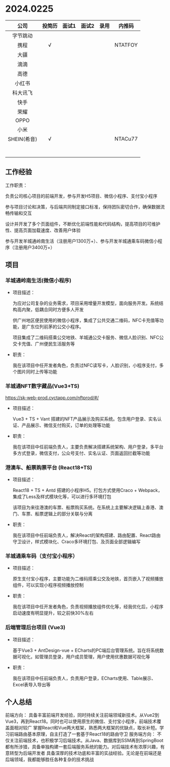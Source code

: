 # 2024.0225

|    公司     | 投简历 | 面试1 | 面试2 | 录用 | 内推码  |
| :---------: | :----: | :---: | :---: | :--: | :-----: |
|  字节跳动   |        |       |       |      |         |
|    携程     |   √    |       |       |      | NTATFOY |
|    大疆     |        |       |       |      |         |
|    滴滴     |        |       |       |      |         |
|    高德     |        |       |       |      |         |
|   小红书    |        |       |       |      |         |
|  科大讯飞   |        |       |       |      |         |
|    快手     |        |       |       |      |         |
|    荣耀     |        |       |       |      |         |
|    OPPO     |        |       |       |      |         |
|    小米     |        |       |       |      |         |
| SHEIN(希音) |   √    |       |       |      | NTACu77 |
|             |        |       |       |      |         |
|             |        |       |       |      |         |
|             |        |       |       |      |         |
|             |        |       |       |      |         |
|             |        |       |       |      |         |
|             |        |       |       |      |         |
|             |        |       |       |      |         |



## 工作经验

工作职责：

负责公司核心项目的前端开发，参与开发H5项目、微信小程序、支付宝小程序

参与项目讨论和决策，与后端共同制定接口标准，保持团队密切合作，确保数据流畅传输和交互

设计并开发了多个页面组件，不断优化前端性能和代码结构，提高项目的可维护性、提高页面加载速度、改善用户体验

参与开发羊城通岭南生活（注册用户1300万+）、参与开发羊城通乘车码微信小程序（注册用户3400万+）



## 项目

### 羊城通岭南生活(微信小程序)

- 项目描述：

  为应对公司复杂的业务需求，项目采用增量开发模型，面向服务开发。系统结构高内聚，低耦合同时方便多人开发

  供广州地区便民使用的微信小程序，集成了公共交通二维码，NFC卡充值等功能，是广东位列前茅的公交小程序。

  项目集成了二维码搭乘公交地铁、羊城通公交卡服务、微信人脸识别、NFC公交卡充值、广州便民生活服务等

- 职责：

  我在该项目中任开发者角色，负责过NFC读写卡，人脸识别，小程序支付，多个图片同时上传等功能



### 羊城通NFT数字藏品(Vue3+TS)

https://sk-web-prod.cyctapp.com/nftprod/#/

- 项目描述：

  Vue3 + TS + Vant 搭建的NFT产品展示及购买系统。包含用户登录、实名认证、产品展示、微信支付购买，订单的处理等功能

- 职责：

  我在该项目中任前端负责人，主要负责解决搭建系统架构、用户登录，多平台多方式登录，微信支付，公众号支付、实名认证、页面返回拦截等功能



### 港澳车、船票购票平台 (React18+TS)

- 项目描述：

  React18 + TS + Antd 搭建的小程序H5。打包方式使用Craco + Webpack，集成了Less及样式模块化等，可以进行多环境打包

  该项目为来往港澳的车票、船票购买系统。在系统上主要解决逻辑上香港、澳门、车票、船票逻辑上的部分关联与分离

- 职责：

  我在该项目中任前端负责人，解决React的架构搭建、路由配置、React路由守卫设计，样式模块化、Craco多环境打包、及页面全部逻辑编写



### 羊城通乘车码（支付宝小程序）

- 项目描述：

  原生支付宝小程序，主要功能为二维码搭乘公交及地铁，首页嵌入了视频播放组件，可以实现小程序视频播放控制

- 职责：

  我在该项目中任开发者角色，负责视频播放组件优化等，经我优化后，小程序启动速度有明显提升，较之前快30%左右



### 后端管理后台项目 (Vue3)

- 项目描述：

  基于Vue3 + AntDesign-vue + ECharts的PC端后台管理系统。旨在将系统数据可视化，如管理员登录，用户成员管理，用户使用优惠数据可视化等

- 职责：

  我在该项目中任前端负责人，负责用户登录，ECharts使用、Table展示、Excel表导入导出等



## 个人总结

前端方向：
    具备丰富前端开发经验，同时持续关注前端领域新技术。从Vue2到Vue3，再到React18。同时也可以使用原生的微信、支付宝小程序，前端技术覆盖面相对较广
    掌握React和Vue两大框架，熟悉两大框架的优缺点，取长补短。学习前端路由基本原理，自主打造了一套基于React18的路由守卫
服务端方向：
    不仅关注前端技术，也积极学习后端技术。从Java、数据库到SSM再到SpringBoot都有所涉猎，具备单独构建一套后端服务系统的能力。对后端技术有浓厚兴趣，有意转型为后端开发者
    具备深厚的技术功底和丰富的实战经验。无论是在前端还是后端领域，我都能够胜任各种复杂的技术挑战
